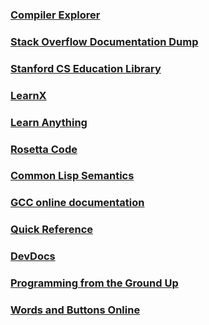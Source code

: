 ### [Compiler Explorer](https://godbolt.org/)
### [Stack Overflow Documentation Dump](https://goalkicker.com/)
### [Stanford CS Education Library](http://cslibrary.stanford.edu/)
### [LearnX](https://www.learn-c.org/)
### [Learn Anything](https://learn-anything.xyz/)
### [Rosetta Code](https://rosettacode.org/wiki/Help:Similar_Sites)
### [Common Lisp Semantics](http://metamodular.com/common-lisp-semantics.html#fn1)
### [GCC online documentation](https://gcc.gnu.org/onlinedocs/)
### [Quick Reference](https://quickref.me/)
### [DevDocs](https://devdocs.io/)
### [Programming from the Ground Up](https://savannah.nongnu.org/projects/pgubook/)
### [Words and Buttons Online](https://wordsandbuttons.online/index.html)
